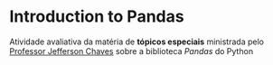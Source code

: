 # Introduction to Pandas

Atividade avaliativa da matéria de **tópicos especiais** ministrada pelo [Professor Jefferson Chaves](https://github.com/jeffersonchaves) sobre a biblioteca _Pandas_ do Python

